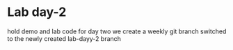 # Lab day-2
hold demo and lab code for day two
we create a weekly git branch 
switched to the newly created lab-dayy-2 branch